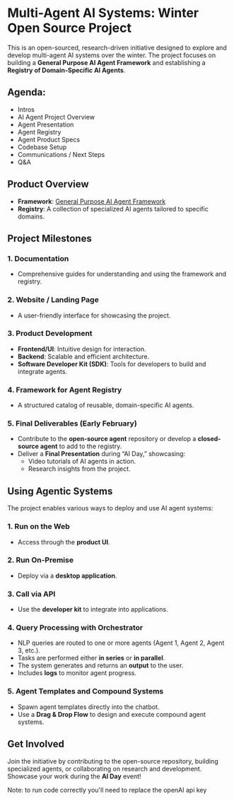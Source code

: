 # Multi-Agent AI Systems: Winter Open Source Project

This is an open-sourced, research-driven initiative designed to explore and develop multi-agent AI systems over the winter. The project focuses on building a **General Purpose AI Agent Framework** and establishing a **Registry of Domain-Specific AI Agents**.

## Agenda: 
- Intros
- AI Agent Project Overview
- Agent Presentation
- Agent Registry
- Agent Product Specs
- Codebase Setup
- Communications / Next Steps
- Q&A

## Product Overview
- **Framework**: [General Purpose AI Agent Framework](https://privatechatbot.ai/)
- **Registry**: A collection of specialized AI agents tailored to specific domains.

## Project Milestones
### 1. Documentation
- Comprehensive guides for understanding and using the framework and registry.

### 2. Website / Landing Page
- A user-friendly interface for showcasing the project.

### 3. Product Development
- **Frontend/UI**: Intuitive design for interaction.
- **Backend**: Scalable and efficient architecture.
- **Software Developer Kit (SDK)**: Tools for developers to build and integrate agents.

### 4. Framework for Agent Registry
- A structured catalog of reusable, domain-specific AI agents.

### 5. Final Deliverables (Early February)
- Contribute to the **open-source agent** repository or develop a **closed-source agent** to add to the registry.
- Deliver a **Final Presentation** during “AI Day,” showcasing:
  - Video tutorials of AI agents in action.
  - Research insights from the project.

## Using Agentic Systems
The project enables various ways to deploy and use AI agent systems:

### 1. Run on the Web
- Access through the **product UI**.

### 2. Run On-Premise
- Deploy via a **desktop application**.

### 3. Call via API
- Use the **developer kit** to integrate into applications.

### 4. Query Processing with Orchestrator
- NLP queries are routed to one or more agents (Agent 1, Agent 2, Agent 3, etc.).
- Tasks are performed either **in series** or **in parallel**.
- The system generates and returns an **output** to the user.
- Includes **logs** to monitor agent progress.

### 5. Agent Templates and Compound Systems
- Spawn agent templates directly into the chatbot.
- Use a **Drag & Drop Flow** to design and execute compound agent systems.

## Get Involved
Join the initiative by contributing to the open-source repository, building specialized agents, or collaborating on research and development. Showcase your work during the **AI Day** event!

Note: to run code correctly you'll need to replace the openAI api key
